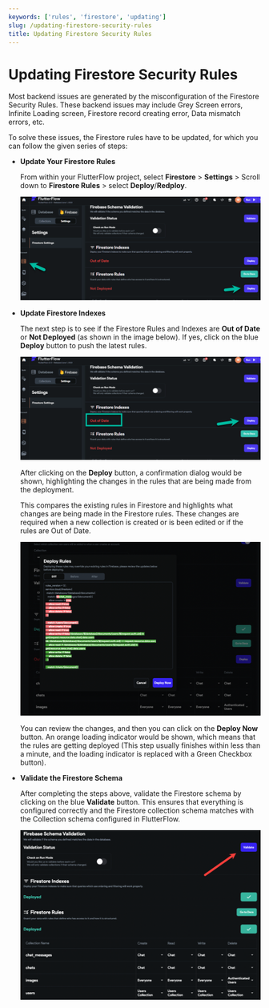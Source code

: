 ```yaml
---
keywords: ['rules', 'firestore', 'updating']
slug: /updating-firestore-security-rules
title: Updating Firestore Security Rules
---
```

# Updating Firestore Security Rules

Most backend issues are generated by the misconfiguration of the Firestore Security Rules. These backend issues may include Grey Screen errors, Infinite Loading screen, Firestore record creating error, Data mismatch errors, etc.

To solve these issues, the Firestore rules have to be updated, for which you can follow the given series of steps:

- **Update Your Firestore Rules**

    From within your FlutterFlow project, select **Firestore** &gt; **Settings** &gt; Scroll down to **Firestore Rules** &gt; select **Deploy**/**Redploy**.

    ![](../assets/20250430121507937548.png)

- **Update Firestore Indexes**

    The next step is to see if the Firestore Rules and Indexes are **Out of Date** or **Not Deployed** (as shown in the image below). If yes, click on the blue **Deploy** button to push the latest rules. 

    ![](../assets/20250430121508288240.png)

    After clicking on the **Deploy** button, a confirmation dialog would be shown, highlighting the changes in the rules that are being made from the deployment. 

    This compares the existing rules in Firestore and highlights what changes are being made in the Firestore rules. These changes are required when a new collection is created or is been edited or if the rules are Out of Date.

    ![](../assets/20250430121508604665.png)

    You can review the changes, and then you can click on the **Deploy Now** button. An orange loading indicator would be shown, which means that the rules are getting deployed (This step usually finishes within less than a minute, and the loading indicator is replaced with a Green Checkbox button).

- **Validate the Firestore Schema**

    After completing the steps above, validate the Firestore schema by clicking on the blue **Validate** button. This ensures that everything is configured correctly and the Firestore collection schema matches with the Collection schema configured in FlutterFlow.

    ![](../assets/20250430121508962664.png)